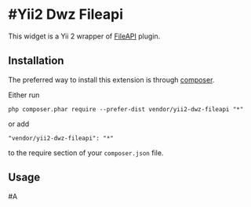 #Yii2 Dwz Fileapi
================
This widget is a Yii 2 wrapper of [FileAPI](https://github.com/RubaXa/jquery.fileapi) plugin.

Installation
------------

The preferred way to install this extension is through [composer](http://getcomposer.org/download/).

Either run

```
php composer.phar require --prefer-dist vendor/yii2-dwz-fileapi "*"
```

or add

```
"vendor/yii2-dwz-fileapi": "*"
```

to the require section of your `composer.json` file.


Usage
-----

#A
